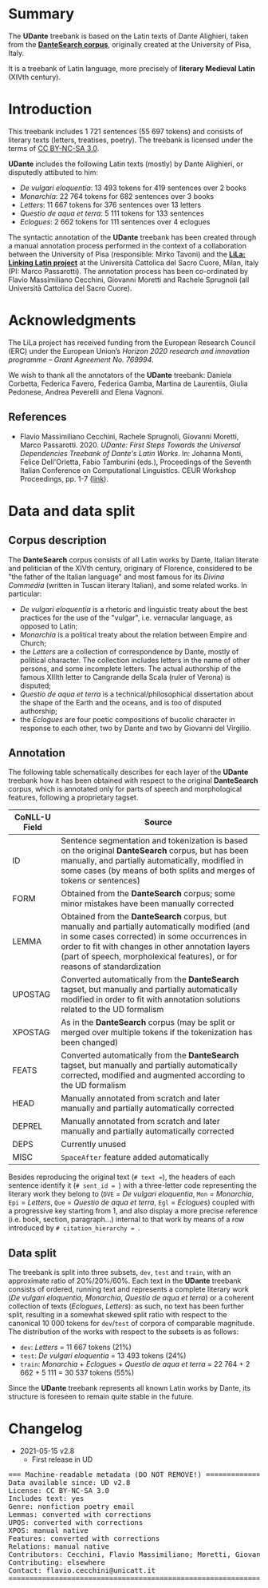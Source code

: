 # Summary

The **UDante** treebank is based on the Latin texts of Dante Alighieri, taken from the [**DanteSearch corpus**](https://dantesearch.dantenetwork.it), originally created at the University of Pisa, Italy. 

It is a treebank of Latin language, more precisely of **literary Medieval Latin** (XIVth century).

# Introduction

This treebank includes 1 721 sentences (55 697 tokens) and consists of
literary texts (letters, treatises, poetry). The treebank is licensed under the terms of
[CC BY-NC-SA 3.0](http://creativecommons.org/licenses/by-nc-sa/3.0/).

**UDante** includes the following Latin texts (mostly) by Dante Alighieri, or disputedly attibuted to him:

* *De vulgari eloquentia*:  13 493 tokens for 419 sentences over 2 books
* *Monarchia*: 22 764 tokens for 682 sentences over 3 books
* *Letters*: 11 667 tokens for 376 sentences over 13 letters
* *Questio de aqua et terra*: 5 111 tokens for 133 sentences
* *Eclogues*: 2 662 tokens for 111 sentences over 4 eclogues

The syntactic annotation of the **UDante** treebank has been created through a manual annotation process performed in the context of a collaboration between the University of Pisa (responsible: Mirko Tavoni) and the [**LiLa: Linking Latin project**](https://lila-erc.eu) at the Università Cattolica del Sacro Cuore, Milan, Italy (PI: Marco Passarotti). 
The annotation process has been co-ordinated by Flavio Massimiliano Cecchini, Giovanni Moretti and Rachele Sprugnoli (all Università Cattolica del Sacro Cuore).

# Acknowledgments

The LiLa project has received funding from the European Research Council (ERC) under the European Union’s  _Horizon 2020 research and innovation programme – Grant Agreement No. 769994_.

We wish to thank all the annotators of the **UDante** treebank: Daniela Corbetta, Federica Favero, Federica Gamba, Martina de Laurentiis, Giulia Pedonese, Andrea Peverelli and Elena Vagnoni.

## References

* Flavio Massimiliano Cecchini, Rachele Sprugnoli, Giovanni Moretti, Marco Passarotti. 2020. *UDante: First Steps Towards the Universal Dependencies Treebank of Dante's Latin Works*. In: Johanna Monti, Felice Dell'Orletta, Fabio Tamburini (eds.), Proceedings of the Seventh Italian Conference on Computational Linguistics. CEUR Workshop Proceedings, pp. 1-7 ([link](http://ceur-ws.org/Vol-2769/paper_14.pdf)).


# Data and data split

## Corpus description

The **DanteSearch** corpus consists of all Latin works by Dante, Italian literate and politician of the XIVth century, originary of Florence, considered to be "the father of the Italian language" and most famous for its *Divina Commedia* (written in Tuscan literary Italian), and some related works. In particular:

* *De vulgari eloquentia* is a rhetoric and linguistic treaty about the best practices for the use of the "vulgar", i.e. vernacular language, as opposed to Latin;
* *Monarchia* is a political treaty about the relation between Empire and Church;
* the *Letters* are a collection of correspondence by Dante, mostly of political character. The collection includes letters in the name of other persons, and some incomplete letters. The actual authorship of the famous XIIIth letter to Cangrande della Scala (ruler of Verona) is disputed; 
* *Questio de aqua et terra* is a technical/philosophical dissertation about the shape of the Earth and the oceans, and is too of disputed authorship;
* the *Eclogues* are four poetic compositions of bucolic character in response to each other, two by Dante and two by Giovanni del Virgilio.


## Annotation

The following table schematically describes for each layer of the **UDante** treebank how it has been obtained with respect to the original **DanteSearch** corpus, which is annotated only for parts of speech and morphological features, following a proprietary tagset. 

| CoNLL-U Field | Source |
| ------ | ------ |
| ID | Sentence segmentation and tokenization is based on the original **DanteSearch** corpus, but has been manually, and partially automatically, modified in some cases (by means of both splits and merges of tokens or sentences) |
| FORM | Obtained from the **DanteSearch** corpus; some minor mistakes have been manually corrected |
| LEMMA | Obtained from the **DanteSearch** corpus, but manually and partially automatically modified (and in some cases corrected) in some occurrences in order to fit with changes in other annotation layers (part of speech, morpholexical features), or for reasons of standardization |
| UPOSTAG | Converted automatically from the **DanteSearch** tagset, but manually and partially automatically modified in order to fit with annotation solutions related to the UD formalism |
| XPOSTAG | As in the **DanteSearch** corpus (may be split or merged over multiple tokens if the tokenization has been changed) |
| FEATS |  Converted automatically from the **DanteSearch** tagset, but manually and partially automatically corrected, modified and augmented according to the UD formalism |
| HEAD | Manually annotated from scratch and later manually and partially automatically corrected |
| DEPREL | Manually annotated from scratch and later manually and partially automatically corrected |
| DEPS | Currently unused |
| MISC | `SpaceAfter` feature added automatically |

Besides reproducing the original text (`# text =`), the headers of each sentence identify it (`# sent_id = `) with a three-letter code representing the literary work they belong to (`DVE` = *De vulgari eloquentia*, `Mon` = *Monarchia*, `Epi` = *Letters*, `Que` = *Questio de aqua et terra*, `Egl` = *Eclogues*) coupled with a progressive key starting from 1, and also display a more precise reference (i.e. book, section, paragraph...) internal to that work by means of a row introduced by `# citation_hierarchy = `.

## Data split

The treebank is split into three subsets, `dev`, `test` and `train`, with an approximate ratio of 20%/20%/60%. Each text in the **UDante** treebank consists of ordered, running text and represents a complete literary work (*De vulgari eloquentia*, *Monarchia*, *Questio de aqua et terra*) or a coherent collection of texts (*Eclogues*, *Letters*): as such, no text has been further split, resulting in a somewhat skewed split ratio with respect to the canonical 10 000 tokens for `dev`/`test` of corpora of comparable magnitude. The distribution of the works with respect to the subsets is as follows:

* `dev`: *Letters* = 11 667 tokens (21%)
* `test`: *De vulgari eloquentia* = 13 493 tokens (24%)
* `train`: *Monarchia* + *Eclogues* + *Questio de aqua et terra* = 22 764 + 2 662 + 5 111 = 30 537 tokens (55%) 

Since the **UDante** treebank represents all known Latin works by Dante, its structure is foreseen to remain quite stable in the future. 



# Changelog

* 2021-05-15 v2.8
    * First release in UD


<pre>
=== Machine-readable metadata (DO NOT REMOVE!) ================================
Data available since: UD v2.8
License: CC BY-NC-SA 3.0
Includes text: yes
Genre: nonfiction poetry email
Lemmas: converted with corrections
UPOS: converted with corrections
XPOS: manual native
Features: converted with corrections
Relations: manual native
Contributors: Cecchini, Flavio Massimiliano; Moretti, Giovanni; Passarotti, Marco; Sprugnoli, Rachele
Contributing: elsewhere
Contact: flavio.cecchini@unicatt.it
===============================================================================
</pre>

